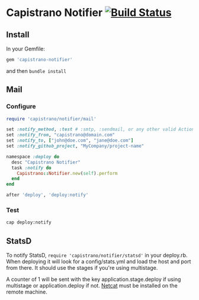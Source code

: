 # Capistrano Notifier [![Build Status](https://secure.travis-ci.org/cramerdev/capistrano-notifier.png)](https://secure.travis-ci.org/cramerdev/capistrano-notifier)

## Install

In your Gemfile:

```rb
gem 'capistrano-notifier'
```

and then `bundle install`

## Mail

### Configure

```rb
require 'capistrano/notifier/mail'

set :notify_method, :test # :smtp, :sendmail, or any other valid ActionMailer delivery method
set :notify_from, "capistrano@domain.com"
set :notify_to, ["john@doe.com", "jane@doe.com"]
set :notify_github_project, "MyCompany/project-name"

namespace :deploy do
  desc "Capistrano Notifier"
  task :notify do
    Capistrano::Notifier.new(self).perform
  end
end

after 'deploy', 'deploy:notify'
```

### Test

```sh
cap deploy:notify
```

## StatsD

To notify StatsD, `require 'capistrano/notifier/statsd'` in your deploy.rb. When deploying it will look for a config/stats.yml and load the host and port from there. It should use the stages if you're using multistage.

A counter of 1 will be sent with the key application.stage.deploy if using multistage or application.deploy if not. [Netcat](http://netcat.sourceforge.net/) must be installed on the remote machine.
